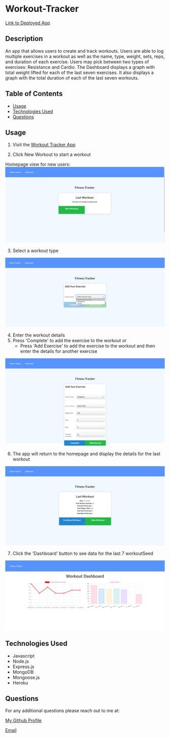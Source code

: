 # Workout-Tracker

[Link to Deployed App](https://dashboard.heroku.com/apps/mighty-spire-96358)

## Description

An app that allows users to create and track workouts. Users are able to log multiple exercises in a workout as well as the name, type, weight, sets, reps, and duration of each exercise. Users may pick between two types of exercises: Resistance and Cardio.  The Dashboard displays a graph with total weight lifted for each of the last seven exercises. It also displays a graph with the total duration of each of the last seven workouts.


## Table of Contents

- [Usage](#usage)
- [Technologies Used](#technologies-used)
- [Questions](#questions)


## Usage

1. Visit the [Workout Tracker App](https://dashboard.heroku.com/apps/mighty-spire-96358)

2. Click New Workout to start a workout

Homepage view for new users:
![New User Homepage](./assets/images/no-workouts.png)


3. Select a workout type

![Select workout type](./assets/images/select-type.jpg)


4. Enter the workout details
5. Press 'Complete' to add the exercise to the workout or
    -    Press 'Add Exercise' to add the exercise to the workout and then enter the details for another exercise

![Enter workout details](./assets/images/add-exercise.png)

6. The app will return to the homepage and display the details for the last workout

![Last Workout](./assets/images/last-workout.png)

7. Click the 'Dashboard' button to see data for the last 7 workoutSeed

![Dashboard page](./assets/images/dashboard.png)


## Technologies Used

* Javascript
* Node.js
* Express.js
* MongoDB
* Mongoose.js
* Heroku


## Questions

For any additional questions please reach out to me at:

[My Github Profile](https://github.com/AdrianCronin)

[Email](mailto:acronindev@gmail.com)


